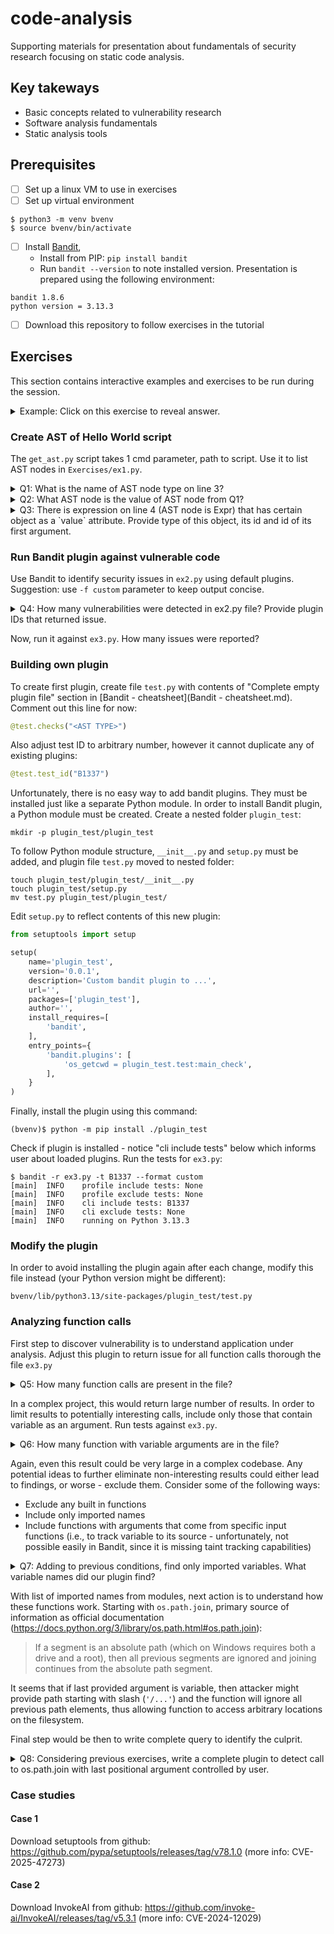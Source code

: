 # code-analysis
Supporting materials for presentation about fundamentals of security research focusing on static code analysis. 

## Key takeways
* Basic concepts related to vulnerability research
* Software analysis fundamentals 
* Static analysis tools

## Prerequisites 
- [ ] Set up a linux VM to use in exercises
- [ ] Set up virtual environment
```
$ python3 -m venv bvenv
$ source bvenv/bin/activate
```
- [ ] Install [Bandit](https://bandit.readthedocs.io/en/latest/start.html),
  - Install from PIP: `pip install bandit`
  - Run `bandit --version` to note installed version. Presentation is prepared using the following environment: 
```
bandit 1.8.6
python version = 3.13.3
```
- [ ] Download this repository to follow exercises in the tutorial

## Exercises
This section contains interactive examples and exercises to be run during the session.

<details> 
  <summary>Example: Click on this exercise to reveal answer.</summary>
   Example Answer: Answer itself.
</details>

### Create AST of Hello World script
The `get_ast.py` script takes 1 cmd parameter, path to script.
Use it to list AST nodes in `Exercises/ex1.py`. 
<details> 
  <summary>Q1: What is the name of AST node type on line 3?</summary>
   A1: Assign
</details>
<details> 
  <summary>Q2: What AST node is the value of AST node from Q1?</summary>
   A2: ListComp
</details>
<details> 
  <summary>Q3: There is expression on line 4 (AST node is Expr) that has certain object as a `value` attribute. Provide type of this object, its id and id of its first argument. </summary>
   A3: Call -> print -> len
</details>

### Run Bandit plugin against vulnerable code
Use Bandit to identify security issues in `ex2.py` using default plugins. Suggestion: use `-f custom` parameter to keep output concise.

<details> 
  <summary>Q4: How many vulnerabilities were detected in ex2.py file? Provide plugin IDs that returned issue. </summary>
   A4: B101, B608, B201
</details>

Now, run it against `ex3.py`. How many issues were reported?

### Building own plugin
To create first plugin, create file `test.py` with contents of "Complete empty plugin file" section in [Bandit - cheatsheet](Bandit - cheatsheet.md). Comment out this line for now: 
```py
@test.checks("<AST TYPE>")
```
Also adjust test ID to arbitrary number, however it cannot duplicate any of existing plugins: 
```py
@test.test_id("B1337")
```

Unfortunately, there is no easy way to add bandit plugins. They must be installed just like a separate Python module.
In order to install Bandit plugin, a Python module must be created. Create a nested folder `plugin_test`:
```
mkdir -p plugin_test/plugin_test
```
To follow Python module structure, `__init__.py` and `setup.py` must be added, and plugin file `test.py` moved to nested folder: 
```
touch plugin_test/plugin_test/__init__.py
touch plugin_test/setup.py
mv test.py plugin_test/plugin_test/
```

Edit `setup.py` to reflect contents of this new plugin: 
```py
from setuptools import setup

setup(
    name='plugin_test',
    version='0.0.1',
    description='Custom bandit plugin to ...',
    url='',
    packages=['plugin_test'],
    author='',
    install_requires=[
        'bandit',
    ],
    entry_points={
        'bandit.plugins': [
            'os_getcwd = plugin_test.test:main_check',
        ],
    }
)
```

Finally, install the plugin using this command:
```
(bvenv)$ python -m pip install ./plugin_test
```

Check if plugin is installed - notice "cli include tests" below which informs user about loaded plugins. Run the tests for `ex3.py`:
```
$ bandit -r ex3.py -t B1337 --format custom
[main]	INFO	profile include tests: None
[main]	INFO	profile exclude tests: None
[main]	INFO	cli include tests: B1337
[main]	INFO	cli exclude tests: None
[main]	INFO	running on Python 3.13.3
```

### Modify the plugin

In order to avoid installing the plugin again after each change, modify this file instead (your Python version might be different):
```
bvenv/lib/python3.13/site-packages/plugin_test/test.py
```

### Analyzing function calls

First step to discover vulnerability is to understand application under analysis. Adjust this plugin to return issue for all function calls thorough the file `ex3.py`

<details> 
  <summary>Q5: How many function calls are present in the file? </summary>
   A5: 17 (see Solutions/q5.py)
</details>

In a complex project, this would return large number of results. In order to limit results to potentially interesting calls, include only those that contain variable as an argument. Run tests against `ex3.py`.

<details> 
  <summary>Q6: How many function with variable arguments are in the file? </summary>
   A6: 8 (see Solutions/q6.py)
</details>

Again, even this result could be very large in a complex codebase. Any potential ideas to further eliminate non-interesting results could either lead to findings, or worse - exclude them. Consider some of the following ways: 
* Exclude any built in functions
* Include only imported names
* Include functions with arguments that come from specific input functions (i.e., to track variable to its source - unfortunately, not possible easily in Bandit, since it is missing taint tracking capabilities)

<details> 
  <summary>Q7: Adding to previous conditions, find only imported variables. What variable names did our plugin find?</summary>
   A7: argv, join
</details>

With list of imported names from modules, next action is to understand how these functions work. Starting with `os.path.join`, primary source of information as official documentation (https://docs.python.org/3/library/os.path.html#os.path.join): 
> If a segment is an absolute path (which on Windows requires both a drive and a root), then all previous segments are ignored and joining continues from the absolute path segment.

It seems that if last provided argument is variable, then attacker might provide path starting with slash (`'/...'`) and the function will ignore all previous path elements, thus allowing function to access arbitrary locations on the filesystem. 

Final step would be then to write complete query to identify the culprit.

<details> 
  <summary>Q8: Considering previous exercises, write a complete plugin to detect call to os.path.join with last positional argument controlled by user.</summary>
   A8: Complete plugin script (solution in file q8.py)
</details>

### Case studies 

#### Case 1 
Download setuptools from github: 
https://github.com/pypa/setuptools/releases/tag/v78.1.0 (more info: CVE-2025-47273)


#### Case 2
Download InvokeAI from github: 
https://github.com/invoke-ai/InvokeAI/releases/tag/v5.3.1 (more info: CVE-2024-12029)